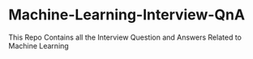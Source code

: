 # Machine-Learning-Interview-QnA
This Repo Contains all the Interview Question and Answers Related to Machine Learning
